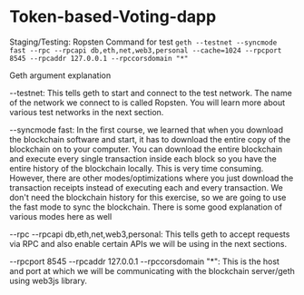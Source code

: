 # Token-based-Voting-dapp
 
 Staging/Testing: Ropsten Command for test
    ```
    geth --testnet --syncmode fast --rpc --rpcapi db,eth,net,web3,personal --cache=1024 --rpcport 8545 --rpcaddr 127.0.0.1 --rpccorsdomain "*"
    ```

Geth argument explanation

--testnet: This tells geth to start and connect to the test network. The name of the network we connect to is called Ropsten. You will learn more about various test networks in the next section.

--syncmode fast: In the first course, we learned that when you download the blockchain software and start, it has to download the entire copy of the blockchain on to your computer. You can download the entire blockchain and execute every single transaction inside each block so you have the entire history of the blockchain locally. This is very time consuming. However, there are other modes/optimizations where you just download the transaction receipts instead of executing each and every transaction. We don't  need the blockchain history for this exercise, so we are going to use the fast mode to sync the blockchain. There is some good explanation of various modes here as well

--rpc --rpcapi db,eth,net,web3,personal: This tells geth to accept requests via RPC and also enable certain APIs we will be using in the next sections.

--rpcport 8545 --rpcaddr 127.0.0.1 --rpccorsdomain "*": This is the host and port at which we will be communicating with the blockchain server/geth using web3js library. 